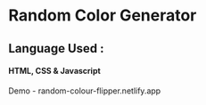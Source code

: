 # Random Color Generator
## Language Used : 
#### HTML, CSS & Javascript
Demo - random-colour-flipper.netlify.app
